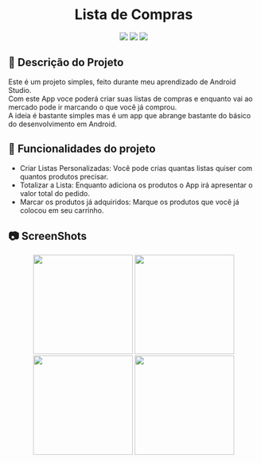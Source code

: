 <h1 align="center"> Lista de Compras </h1>
<p align="center">
<img src="https://user-images.githubusercontent.com/99930836/182484747-e58186bb-b506-46f9-994c-6fa44820e24c.PNG"/>
<img src="https://user-images.githubusercontent.com/99930836/182484755-bcc065e1-d5b3-45ca-91be-95b59723988c.PNG"/>
<img src="https://user-images.githubusercontent.com/99930836/182484762-7b9b9817-dc05-4c06-b162-778a17084622.PNG"/>
</p>



## :memo: Descrição do Projeto
Este é um projeto simples, feito durante meu aprendizado de Android Studio.<br>
Com este App voce poderá criar suas listas de compras e enquanto vai ao mercado pode ir marcando o que você já comprou.<br>
A ideia é bastante simples mas é um app que abrange bastante do básico do desenvolvimento em Android.<br>



## :hammer: Funcionalidades do projeto

- Criar Listas Personalizadas: Você pode crias quantas listas quiser com quantos produtos precisar.
- Totalizar a Lista: Enquanto adiciona os produtos o App irá apresentar o valor total do pedido.
- Marcar os produtos já adquiridos: Marque os produtos que você já colocou em seu carrinho.

## :camera: ScreenShots

<p align="center">
<img width="200px" src="https://user-images.githubusercontent.com/99930836/182683331-89ca140a-dcf4-42c9-8cee-b475c13791b7.PNG"/>
<img width="200px" src="https://user-images.githubusercontent.com/99930836/182683350-fd73b34c-7b3d-4253-b37b-aed1f75457b8.PNG"/>
<img width="200px" src="https://user-images.githubusercontent.com/99930836/182683365-871d2c70-f8b4-476d-8077-3a96e9c37e2a.PNG"/>
<img width="200px" src="https://user-images.githubusercontent.com/99930836/182683370-4a7d62b7-156a-4d16-becd-bb7fb9c8c6d5.PNG"/>
</p>
